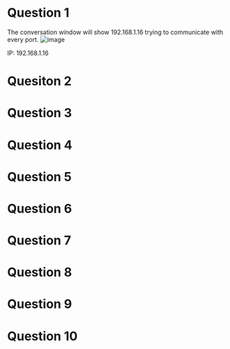 # Question 1

The conversation window will show 192.168.1.16 trying to communicate with every port. 
![image](https://github.com/Shawn-Nichol/BlueTeam/assets/30714313/5c834968-1c82-4775-96c2-7acfa45f74d4)


IP: 192.168.1.16

# Quesiton 2

# Question 3

# Question 4

# Question 5

# Question 6

# Question 7

# Question 8

# Question 9

# Question 10
